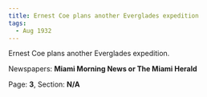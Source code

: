 ```yaml
---  
title: Ernest Coe plans another Everglades expedition  
tags:  
  - Aug 1932  
---  
```

  
Ernest Coe plans another Everglades expedition.  
  
Newspapers: **Miami Morning News or The Miami Herald**  
  
Page: **3**, Section: **N/A** 
